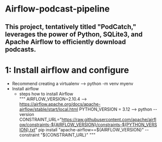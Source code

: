 # Airflow-podcast-pipeline
This project, tentatively titled "PodCatch," leverages the power of Python, SQLite3, and Apache Airflow to efficiently download podcasts.
---
# 1: Install airflow and configure
- Recommend creating a virtualenv -->  python -m venv myenv
- Install airflow
  - steps how to install Airflow     
  """
    AIRFLOW_VERSION=2.10.4    -->   https://airflow.apache.org/docs/apache-airflow/stable/start/local.html
    PYTHON_VERSION = 3.12     -->    python --version
    CONSTRAINT_URL="https://raw.githubusercontent.com/apache/airflow/constraints-${AIRFLOW_VERSION}/constraints-${PYTHON_VERSION}.txt"
    pip install "apache-airflow==${AIRFLOW_VERSION}" --constraint "${CONSTRAINT_URL}"
    """
    
